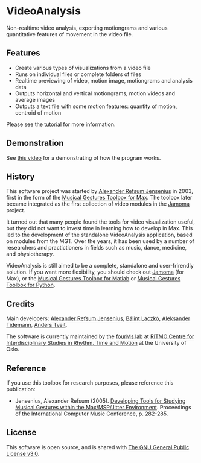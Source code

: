 # VideoAnalysis

Non-realtime video analysis, exporting motiongrams and various quantitative features of movement in the video file.

## Features

- Create various types of visualizations from a video file
- Runs on individual files or complete folders of files
- Realtime previewing of video, motion image, motiongrams and analysis data
- Outputs horizontal and vertical motiongrams, motion videos and average images
- Outputs a text file with some motion features: quantity of motion, centroid of motion

Please see the [tutorial](https://github.com/fourMs/VideoAnalysis/wiki) for more information.

## Demonstration

See [this video](https://www.youtube.com/embed/vvuiir2vDfQ) for a demonstrating of how the program works. 


## History

This software project was started by [Alexander Refsum Jensenius](http://people.uio.no/alexanje) in 2003, first in the form of the [Musical Gestures Toolbox for Max](http://www.uio.no/english/research/groups/fourms/downloads/software/musicalgesturestoolbox/). The toolbox later became integrated as the first collection of video modules in the [Jamoma](http://www.jamoma.org) project. 

It turned out that many people found the tools for video visualization useful, but they did not want to invest time in learning how to develop in Max. This led to the development of the standalone VideoAnalysis application, based on modules from the MGT. Over the years, it has been used by a number of researchers and practictioners in fields such as music, dance, medicine, and physiotherapy. 

VideoAnalysis is still aimed to be a complete, standalone and user-frirendly solution. If you want more flexibility, you should check out [Jamoma](http://www.jamoma.org) (for Max), or the [Musical Gestures Toolbox for Matlab](https://github.com/fourMs/MGT-matlab/) or [Musical Gestures Toolbox for Python](https://github.com/fourMs/MGT-python).

## Credits

Main developers: [Alexander Refsum Jensenius](http://people.uio.no/alexanje), [Bálint Laczkó](https://github.com/balintlaczko), [Aleksander Tidemann](https://github.com/AleksanderTidemann), [Anders Tveit](https://anderstveit.com/wordpress/).

The software is currently maintained by the [fourMs lab](https://github.com/fourMs) at [RITMO Centre for Interdisciplinary Studies in Rhythm, Time and Motion](https://www.uio.no/ritmo/english/) at the University of Oslo.

## Reference

If you use this toolbox for research purposes, please reference this publication: 

- Jensenius, Alexander Refsum (2005). [Developing Tools for Studying Musical Gestures within the Max/MSP/Jitter Environment](https://www.duo.uio.no/handle/10852/26907). Proceedings of the International Computer Music Conference, p. 282-285. 

## License

This software is open source, and is shared with [The GNU General Public License v3.0](https://www.gnu.org/licenses/gpl-3.0.html).
